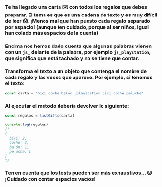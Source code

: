 ### Te ha llegado una carta ✉️ con todos los regalos que debes preparar. El tema es que es una cadena de texto y es muy difícil de leer 😱. ¡Menos mal que han puesto cada regalo separado por espacio! (aunque ten cuidado, porque al ser niños, igual han colado más espacios de la cuenta)

### Encima nos hemos dado cuenta que algunas palabras vienen con un ```js_``` delante de la palabra, por ejemplo ```js_playstation```, que significa que está tachado y no se tiene que contar.

### Transforma el texto a un objeto que contenga el nombre de cada regalo y las veces que aparece. Por ejemplo, si tenemos el texto:

```js
const carta = 'bici coche balón _playstation bici coche peluche'
```

### Al ejecutar el método debería devolver lo siguiente:

```js
const regalos = listGifts(carta)

console.log(regalos)
/*
{
  bici: 2,
  coche: 2,
  balón: 1,
  peluche: 1
}
*/
```

### Ten en cuenta que los tests pueden ser más exhaustivos... 😝 ¡Cuidado con contar espacios vacíos!